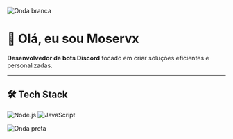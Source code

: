 <!-- Onda branca topo -->
![Onda branca](https://capsule-render.vercel.app/api?type=waving&height=300&color=ffffff)

# 👋 Olá, eu sou Moservx

**Desenvolvedor de bots Discord** focado em criar soluções eficientes e personalizadas.

---

## 🛠️ Tech Stack

![Node.js](https://img.shields.io/badge/Node.js-000000?style=for-the-badge&logo=node.js&logoColor=white)
![JavaScript](https://img.shields.io/badge/JavaScript-000000?style=for-the-badge&logo=javascript&logoColor=white)

<!-- Onda preta base -->
![Onda preta](https://capsule-render.vercel.app/api?type=waving&height=300&color=000000&section=footer)

